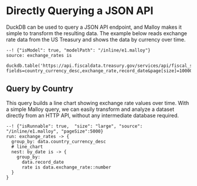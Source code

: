 # Directly Querying a JSON API

DuckDB can be used to query a JSON API endpoint, and Malloy makes it simple to transform the resulting data. The example below reads exchange rate data from the US Treasury and shows the data by currency over time.

```malloy
--! {"isModel": true, "modelPath": "/inline/e1.malloy"}
source: exchange_rates is 
  duckdb.table('https://api.fiscaldata.treasury.gov/services/api/fiscal_service/v1/accounting/od/rates_of_exchange?fields=country_currency_desc,exchange_rate,record_date&page[size]=10000&filter=country_currency_desc.json')
```

## Query by Country
This query builds a line chart showing exchange rate values over time. With a simple Malloy query, we can easily transform and analyze a dataset directly from an HTTP API, without any intermediate database required.

```malloy
--! {"isRunnable": true,  "size": "large", "source": "/inline/e1.malloy", "pageSize":5000}
run: exchange_rates -> {
  group_by: data.country_currency_desc
  # line_chart
  nest: by_date is -> {
    group_by: 
      data.record_date
      rate is data.exchange_rate::number
  }
}
```